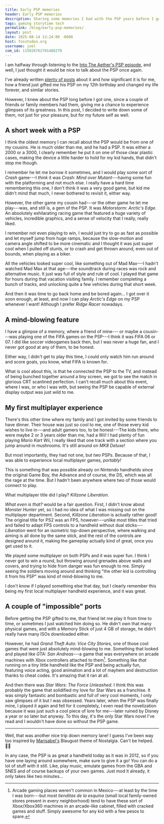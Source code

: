 ```yaml
---
title: Early PSP memories
header: Early PSP memories
description: Sharing some memories I had with the PSP years before I got one for myself!
tags: gaming storytime tech
permalink: /blog/early-psp-memories/
layout: post
date: 2025-08-14 13:24:00 -0600
host: fosstodon.org
username: joel
com_id: 115028762701488270
---
```


I am halfway through listening to the [Into The Aether's PSP episode](https://intothecast.transistor.fm/episodes/into-the-aether-viii-the-sony-playstation-portable), and well, I just thought it would be nice to talk about the PSP once again.

I've already written [plenty of posts](/tags/psp/) about it and how significant it is for me, how a friend just gifted me his PSP on my 12th birthday and changed my life forever, and similar stories.

However, I knew about the PSP long before I got one, since a couple of friends or family members had them, giving me a chance to experience glimpses of its greatness. In this post, I decided to write down some of them, not just for your pleasure, but for my future self as well.

## A short week with a PSP

I think the oldest memory I can recall about the PSP would be from one of my cousins. He is much older than me, and he had a PSP. It was either a 2000 or a 3000, I clearly remember he put it on one of those clear plastic cases, making the device a little harder to hold for my kid hands, that didn't stop me though.

I remember he let me borrow it sometimes, and I would play some sort of *Crash* game---I *think* it was *Crash: Mind over Mutant*---having some fun with the platforming and not much else. I really have a hard time remembering this one, I don't think it was a very good game, but kid me didn't mind that much, I never bothered to revisit it, either way.

However, the other game my cousin had---or the other game he let me play---was, and still is, a gem of the PSP. It was *Motorstorm: Arctic's Edge*. An absolutely exhilarating racing game that featured a huge variety of vehicles, incredible graphics, and a sense of velocity that I really, really liked.

I remember not even playing to win, I would just try to go as fast as possible and let myself jump from huge ramps, because the slow-motion and camera angle shifted to be more cinematic and I thought it was just super cool when I pulled off stunts, or to crash and get thrown around, even out of bounds, when playing as a biker.

All the vehicles looked super cool, like something out of Mad Max---I hadn't watched Mad Max at that age---the soundtrack during races was rock and alternative music. It just was full of style and rule of cool. I played that game for hours during that vacation visiting family. I remember completing a bunch of tracks, and unlocking quite a few vehicles during that short week.

And then it was time to go back home and be bored again... I got over it soon enough, at least, and now I can play *Arctic's Edge* on my PSP whenever I want! Although I prefer *Ridge Racer* nowadays.

## A mind-blowing feature

I have a glimpse of a memory, where a friend of mine--- or maybe a cousin---was playing one of the FIFA games on the PSP---I think it was FIFA 06 or 07. I did like soccer videogames back then, but I was never a huge fan, and I never got good at any of them, to be honest.

Either way, I didn't get to play this time, I could only watch him run around and score goals, you know, what FIFA is known for.

What is cool about this, is that he connected the PSP to the TV, and instead of being bunched together around a tiny screen, we got to see the match in glorious CRT scanlined perfection. I can't recall much about this event, where I was, or who I was with, but seeing the PSP be capable of external display output was just wild to me.

## My first multiplayer experience

There's this other time where my family and I got invited by some friends to have dinner. Their house was just so cool to me, one of those every kid wishes to live in---and adult gamers too, to be honest---The kids there, who were maybe 2 or 3 years older than me, had a Wii! I had plenty of fun playing *Mario Kart Wii*, I really liked that one track with a section where you jump around in mushrooms. It's still around on *MK8 Deluxe!*

But most importantly, they had not one, but *two* PSPs. Because of that, I was able to experience local multiplayer games, *portably!*

This is something that was possible already on Nintendo handhelds since the original Game Boy, the Advance and of course, the DS, which was all the rage at the time. But I hadn't been anywhere where two of those would connect to play.

What multiplayer title did I play? *Killzone Liberation*.

*What even is that?* would be a fair question. First, I didn't know about *Monster Hunter* yet, so I had no idea of what I was missing out on the multiplayer department. Second, *Killzone Liberation* is actually rather good! The original title for PS2 was an FPS, however---unlike most titles that tried and failed to adapt FPS controls to a handheld without dual sticks---*Liberation* went for an isometric top-down perspective, where walking and aiming is all done by the same stick, and the rest of the controls are designed around it, making the gameplay actually kind of great, once you get used to it.

We played some multiplayer on both PSPs and it was super fun. I think I never got to win a round, but throwing around grenades above walls and covers, and trying to hide from danger was fun enough to me. Simply seeing the soldiers moving around and thinking "the other kid is controlling it from his PSP" was kind of mind-blowing to me.

I don't know if I played something else that day, but I clearly remember this being my first local multiplayer handheld experience, and it was great.

## A couple of "impossible" ports

Before getting the PSP gifted to me, that friend let me play it from time to time, or sometimes I just watched him doing so. He didn't own that many physical games, and with a Memory Stick of just 4 GB of storage, he didn't really have many ISOs downloaded either.

However, he had *Grand Theft Auto: Vice City Stories*, one of those cool games that were just absolutely mind-blowing to me. Something that looked and played like *GTA: San Andreas*---a game that was everywhere on arcade machines with Xbox controllers attached to them[^1]. Something like *that* running on a tiny little handheld like the PSP and being actually fun, featuring voice acting, good animation and a lot of mayhem and destruction thanks to cheat codes. It's amazing that it ran at all.

And then there was *Star Wars: The Force Unleashed*. I think this was probably the game that solidified my love for Star Wars as a franchise. It was simply fantastic and bombastic and full of very cool moments, I only saw glimpses of it but I was obsessed. Years later, when the PSP was finally mine, I played it again and fell for it completely, I even read the novelization because it was just such a cool piece of lore for me---later ruined by Disney a year or so later but anyway. To this day, it's the only Star Wars novel I've read and I wouldn't have done so without the PSP game.

---

Well, that was another nice trip down memory lane! I guess I've been way too inspired by [Marisabel's](https://marisabel.nl) Blaugust theme of Nostalgia. Can't be helped. 🤷‍♂️

In any case, the PSP is as great a handheld today as it was in 2012, so if you have one laying around somewhere, make sure to give it a go! You can do a lot of stuff with it still. Like, play music, emulate games from the GBA and SNES and of course backups of your own games. Just mod it already, it only takes like two minutes...




[^1]: Arcade gaming places weren't common in Mexico---at least by the time I was born---but most *tienditas de la esquina* (small local family-owned stores present in every neighborhood) tend to have these sort of Xbox/Xbox360 machines in an arcade-like cabinet, filled with cracked games and stuff. Simply awesome for any kid with a few pesos to spare.
